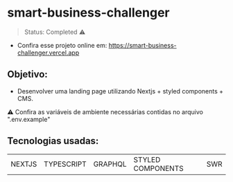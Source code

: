 # smart-business-challenger
> Status: Completed ⚠️
+ Confira esse projeto online em: https://smart-business-challenger.vercel.app

## Objetivo:
+ Desenvolver uma landing page utilizando Nextjs + styled components + CMS.


⚠️ Confira as variáveis de ambiente necessárias contidas no arquivo ".env.example"

## Tecnologias usadas:

<table>
  <tr>
    <td>NEXTJS</td>
    <td>TYPESCRIPT</td>
    <td>GRAPHQL</td>
    <td>STYLED COMPONENTS</td>
    <td>SWR</td>
  </tr>
</table>